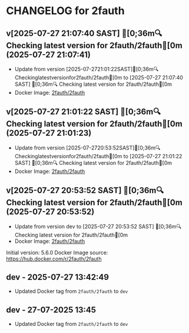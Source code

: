 CHANGELOG for 2fauth
===================
## v[2025-07-27 21:07:40 SAST] [0;36m🔍 Checking latest version for 2fauth/2fauth[0m (2025-07-27 21:07:41)

- Update from version [2025-07-2721:01:22SAST][0;36m🔍Checkinglatestversionfor2fauth/2fauth[0m to [2025-07-27 21:07:40 SAST] [0;36m🔍 Checking latest version for 2fauth/2fauth[0m
- Docker Image: [2fauth/2fauth](https://hub.docker.com/_/2fauth)


## v[2025-07-27 21:01:22 SAST] [0;36m🔍 Checking latest version for 2fauth/2fauth[0m (2025-07-27 21:01:23)

- Update from version [2025-07-2720:53:52SAST][0;36m🔍Checkinglatestversionfor2fauth/2fauth[0m to [2025-07-27 21:01:22 SAST] [0;36m🔍 Checking latest version for 2fauth/2fauth[0m
- Docker Image: [2fauth/2fauth](https://hub.docker.com/_/2fauth)


## v[2025-07-27 20:53:52 SAST] [0;36m🔍 Checking latest version for 2fauth/2fauth[0m (2025-07-27 20:53:52)

- Update from version dev to [2025-07-27 20:53:52 SAST] [0;36m🔍 Checking latest version for 2fauth/2fauth[0m
- Docker Image: [2fauth/2fauth](https://hub.docker.com/_/2fauth)



Initial version: 5.6.0
Docker Image source: https://hub.docker.com/r/2fauth/2fauth


## dev - 2025-07-27 13:42:49
- Updated Docker tag from `2fauth/2fauth` to `dev`

## dev - 27-07-2025 13:45
- Updated Docker tag from `2fauth/2fauth` to `dev`
